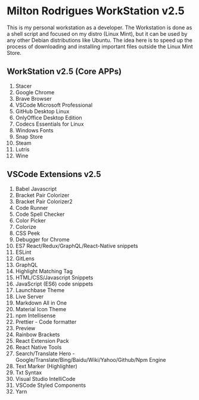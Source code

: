 # Milton Rodrigues WorkStation v2.5

This is my personal workstation as a developer. The Workstation is done as a shell script and focused on my distro (Linux Mint), but it can be used by any other Debian distributions like Ubuntu. The idea here is to speed up the process of downloading and installing important files outside the Linux Mint Store.

## WorkStation v2.5 (Core APPs) 

1. Stacer
1. Google Chrome
1. Brave Browser
1. VSCode Microsoft Professional
1. GitHub Desktop Linux
1. OnlyOffice Desktop Edition
1. Codecs Essentials for Linux
1. Windows Fonts
1. Snap Store
1. Steam
1. Lutris
1. Wine

## VSCode Extensions v2.5

1. Babel Javascript
1. Bracket Pair Colorizer
1. Bracket Pair Colorizer2
1. Code Runner 
1. Code Spell Checker
1. Color Picker
1. Colorize
1. CSS Peek
1. Debugger for Chrome
1. ES7 React/Redux/GraphQL/React-Native snippets
1. ESLint
1. GitLens
1. GraphQL
1. Highlight Matching Tag
1. HTML/CSS/Javascript Snippets
1. JavaScript (ES6) code snippets
1. Launchbase Theme
1. Live Server
1. Markdown All in One
1. Material Icon Theme
1. npm Intellisense
1. Prettier - Code formatter
1. Preview
1. Rainbow Brackets
1. React Extension Pack
1. React Native Tools
1. Search/Translate Hero - Google/Translate/Bing/Baidu/Wiki/Yahoo/Github/Npm Engine
1. Text Marker (Highlighter)
1. Txt Syntax
1. Visual Studio IntelliCode
1. VSCode Styled Components
1. Yarn

